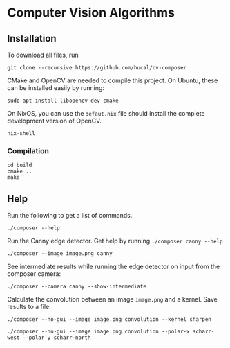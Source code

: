 # Computer Vision Algorithms

## Installation
To download all files, run

```
git clone --recursive https://github.com/hucal/cv-composer
```

CMake and OpenCV are needed to compile this project.
On Ubuntu, these can be installed easily by running:

```
sudo apt install libopencv-dev cmake
```

On NixOS, you can use the `defaut.nix` file should install the complete development version of OpenCV.

```
nix-shell
```

### Compilation

```
cd build
cmake ..
make
```

## Help

Run the following to get a list of commands.

```
./composer --help
```

Run the Canny edge detector. Get help by running `./composer canny --help`

```
./composer --image image.png canny
```

See intermediate results while running the edge detector on input from the composer camera:

```
./composer --camera canny --show-intermediate
```

Calculate the convolution between an image `image.png` and a kernel.
Save results to a file.

```
./composer --no-gui --image image.png convolution --kernel sharpen
```

```
./composer --no-gui --image image.png convolution --polar-x scharr-west --polar-y scharr-north
```